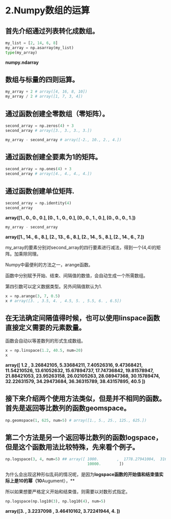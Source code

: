     



# 2.Numpy数组的运算 


    
    
    
## 首先介绍通过列表转化成数组。
```python
my_list = [2, 14, 6, 8]
my_array = np.asarray(my_list)
type(my_array)
```
**numpy.ndarray**
    
## 数组与标量的四则运算。
```python
my_array + 2 # array([4, 16, 8, 10])
my_array / 2 # array([1, 7, 3, 4])
```
         
## 通过函数创建全零数组（零矩阵）。
```python
second_array = np.zeros(4) + 3
second_array # array([3., 3., 3., 3.])
```
         
```python
my_array - second_array # array([-2., 10., 2., 4.]) 
```
      
## 通过函数创建全要素为1的矩阵。
```python
second_array = np.ones(4) + 3
second_array # array([4., 4., 4., 4.])
```
         
## 通过函数创建单位矩阵.
```python
second_array = np.identity(4)
second_array
```
**array([1., 0., 0., 0.],
        [0., 1., 0., 0.],
        [0., 0., 1., 0.],
        [0., 0., 0., 1.])**
                                     
```python
my_array - second_array
```
**array([1., 14., 6., 8.],
      [2., 13., 6., 8.],
      [2., 14., 5., 8.],
      [2., 14., 6., 7.])**

my_array的要素分别对second_array的四行要素进行减法，得到一个(4,4)的矩阵。加乘除同理。
    
Numpy中最便利的方法之一，arange函数。

函数中分别赋予开始、结束、间隔值的数值，会自动生成一个所需数组。

第四引数可以定义数据类型。另外间隔值默认为1.

```python
x = np.arange(3, 7, 0.5)
x # array([3. , 3.5, 4. , 4.5, 5. , 5.5, 6. , 6.5])
```
         
## 在无法确定间隔值得时候，也可以使用linspace函数直接定义需要的元素数量。

函数会自动以等差数列的形式生成数组。

```python
x = np.linspace(1.2, 40.5, num=20)
x
```
**array([ 1.2       ,  3.26842105,  5.33684211,  7.40526316,  9.47368421,
       11.54210526, 13.61052632, 15.67894737, 17.74736842, 19.81578947,
       21.88421053, 23.95263158, 26.02105263, 28.08947368, 30.15789474,
       32.22631579, 34.29473684, 36.36315789, 38.43157895, 40.5       ])**
                            
## 接下来介绍两个使用方法类似，但是并不相同的函数。首先是返回等比数列的函数geomspace。
 
```python
np.geomspace(1, 625, num=5) # array([1., 5., 25., 125., 625.])
```
     
## 第二个方法是另一个返回等比数列的函数logspace，但是这个函数用法比较特殊，先来看个例子。

```python
np.logspace(3, 4, num=5) ## array([ 1000.        ,  1778.27941004,  3162.27766017,  5623.4132519 ,
                                    10000.        ])
```

为什么会出现这种形似乱码的情况呢，是因为**logspace函数的开始值和结束值实际上是10的幂（10**Augument），**

所以如果想要严格定义开始和结束值，则需要以对数形式指定。

```python
np.logspace(np.log10(3), np.log10(4), num=5)
```
**array([3.        , 3.2237098 , 3.46410162, 3.72241944, 4.        ])**
     
     
         
         
         
